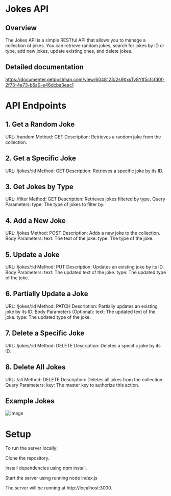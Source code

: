 # Jokes API
## Overview
The Jokes API is a simple RESTful API that allows you to manage a collection of jokes. You can retrieve random jokes, search for jokes by ID or type, add new jokes, update existing ones, and delete jokes.

## Detailed documentation
https://documenter.getpostman.com/view/6048123/2s9XxsTv8Y#5cfcfd0f-2f73-4e73-b5a0-e46dcba3eec1

# API Endpoints
## 1. Get a Random Joke
URL: /random
Method: GET
Description: Retrieves a random joke from the collection.
## 2. Get a Specific Joke
URL: /jokes/:id
Method: GET
Description: Retrieves a specific joke by its ID.
## 3. Get Jokes by Type
URL: /filter
Method: GET
Description: Retrieves jokes filtered by type.
Query Parameters:
type: The type of jokes to filter by.
## 4. Add a New Joke
URL: /jokes
Method: POST
Description: Adds a new joke to the collection.
Body Parameters:
text: The text of the joke.
type: The type of the joke.
## 5. Update a Joke
URL: /jokes/:id
Method: PUT
Description: Updates an existing joke by its ID.
Body Parameters:
text: The updated text of the joke.
type: The updated type of the joke.
## 6. Partially Update a Joke
URL: /jokes/:id
Method: PATCH
Description: Partially updates an existing joke by its ID.
Body Parameters (Optional):
text: The updated text of the joke.
type: The updated type of the joke.
## 7. Delete a Specific Joke
URL: /jokes/:id
Method: DELETE
Description: Deletes a specific joke by its ID.
## 8. Delete All Jokes
URL: /all
Method: DELETE
Description: Deletes all jokes from the collection.
Query Parameters:
key: The master key to authorize this action.

## Example Jokes

![image](https://github.com/Joelft94/JokeAPI/assets/107083554/6cf603d3-8d56-4b95-87e8-239431d86bd9)



# Setup
To run the server locally:

Clone the repository.

Install dependencies using npm install.

Start the server using running node index.js

The server will be running at http://localhost:3000.


